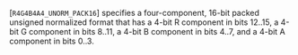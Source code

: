 [`R4G4B4A4_UNORM_PACK16`] specifies a four-component, 16-bit
packed unsigned normalized format that has a 4-bit R component in bits
12..15, a 4-bit G component in bits 8..11, a 4-bit B component in bits
4..7, and a 4-bit A component in bits 0..3.